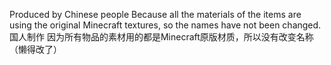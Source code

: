 Produced by Chinese people
Because all the materials of the items are using the original Minecraft textures, so the names have not been changed.
国人制作
因为所有物品的素材用的都是Minecraft原版材质，所以没有改变名称（懒得改了）
